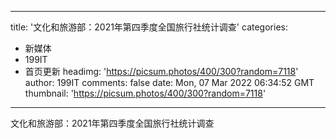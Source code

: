 
---
title: '文化和旅游部：2021年第四季度全国旅行社统计调查'
categories: 
 - 新媒体
 - 199IT
 - 首页更新
headimg: 'https://picsum.photos/400/300?random=7118'
author: 199IT
comments: false
date: Mon, 07 Mar 2022 06:34:52 GMT
thumbnail: 'https://picsum.photos/400/300?random=7118'
---

<div>   
文化和旅游部：2021年第四季度全国旅行社统计调查  
</div>
            